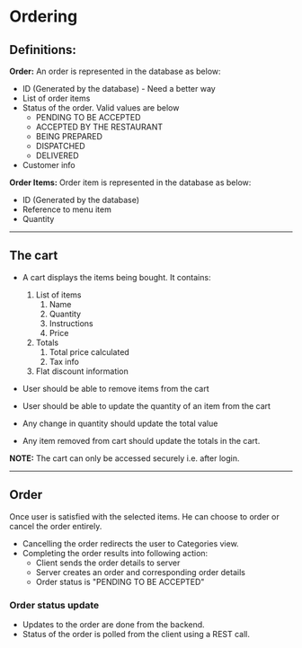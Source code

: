 # Ordering

## Definitions:

**Order:** An order is represented in the database as below:

- ID (Generated by the database) - Need a better way
- List of order items
- Status of the order. Valid values are below
	- PENDING TO BE ACCEPTED
	- ACCEPTED BY THE RESTAURANT
	- BEING PREPARED
	- DISPATCHED
	- DELIVERED
- Customer info

**Order Items:** Order item is represented in the database as below:

- ID (Generated by the database)
- Reference to menu item
- Quantity



<hr>

## The cart

- A cart displays the items being bought. It contains:

	1. List of items
		1. Name
		2. Quantity
		2. Instructions
		3. Price
	2. Totals
		1. Total price calculated
		2. Tax info
	3. Flat discount information

- User should be able to remove items from the cart
- User should be able to update the quantity of an item from the cart
- Any change in quantity should update the total value
- Any item removed from cart should update the totals in the cart.

**NOTE:** The cart can only be accessed securely i.e. after login.

<hr>

## Order

Once user is satisfied with the selected items. He can choose to order or cancel the order entirely.

- Cancelling the order redirects the user to Categories view.
- Completing the order results into following action:
	- Client sends the order details to server
	- Server creates an order and corresponding order details
	- Order status is "PENDING TO BE ACCEPTED"


### Order status update

- Updates to the order are done from the backend.
- Status of the order is polled from the client using a REST call.




































